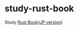 # study-rust-book

Study [Rust Book](https://doc.rust-lang.org/stable/book/)([JP version](https://doc.rust-jp.rs/book-ja/))
